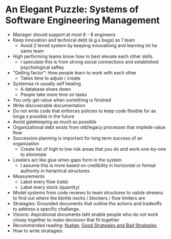 # An Elegant Puzzle: Systems of Software Engineering Management

* Manager should support at most 6 - 8 engineers
* Keep innovation and technical debt (e.g.s bugs) as 1 team
  * Avoid 2 teired system by keeping innovationg and learning int he same team
* High performing teams know how to best elevate each other skills
  * I speculate this is from strong social connections and established psychological saftey
* "Gelling factor": How people learn to work with each other
  * Takes time to adjust / create
* Systemsa re usually self healing
  * A database slows down
  * People take more time on tasks
* You only get value when something is finished
* Write discvoerable documentation
* Do not write code that enforces policies to keep code flexible for as longa s possible in the future
* Avoid gatekeeping as much as possible
* Organizational debt exists from old/legacy processes that implede value flow
* Succession planning is important for long term success of an organization
  * Create list of high to low risk areas that you do and work one-by-one to elimintate
* Leaders act like glue when gaps form in the system
  * I assume this is more based on credibility in horizontal or formal authority in heriartical structures
* Measurements
  * Label every flow (rate)
  * Label every stock (quantity)
* Model systems from code reviews to team structures to valute streams to find out where the blottle necks / blockers / flow limiters are
* Stratagies: Grounded documents that outline the actions and tradeoffs to address a specific challange.
* Visions: Aspirational documents taht enable people who do not work closey together to make decisiosn that fit together
* Recommended reading: [Nudge](https://www.amazon.com/Nudge-Improving-Decisions-Health-Happiness/dp/014311526X); [Good Stratagies and Bad Stratagies](https://www.amazon.com/Good-Strategy-Bad-Strategy-audiobook/dp/B07R6XQ8YP)
* How to write stratagies:
